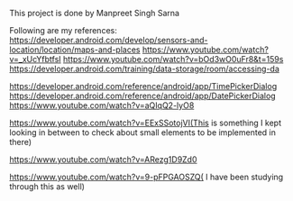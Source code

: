 This project is done by Manpreet Singh Sarna

Following are my references:
https://developer.android.com/develop/sensors-and-location/location/maps-and-places
https://www.youtube.com/watch?v=_xUcYfbtfsI
https://www.youtube.com/watch?v=bOd3wO0uFr8&t=159s
https://developer.android.com/training/data-storage/room/accessing-da

https://developer.android.com/reference/android/app/TimePickerDialog
https://developer.android.com/reference/android/app/DatePickerDialog
https://www.youtube.com/watch?v=aQIqQ2-lyO8

https://www.youtube.com/watch?v=EExSSotojVI(This is something I kept looking in between to check about small elements to be implemented in there)

https://www.youtube.com/watch?v=ARezg1D9Zd0

https://www.youtube.com/watch?v=9-pFPGAOSZQ( I have been studying through this as well)